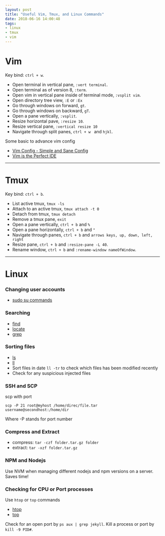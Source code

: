 ```yaml
---
layout: post
title: "Useful Vim, Tmux, and Linux Commands"
date: 2018-06-16 14:00:48
tags:
- linux
- tmux
- vim
---
```


# Vim

Key bind: `ctrl + w`.

- Open terminal in vertical pane, `:vert terminal`.
- Open terminal as of version 8, `:term`.
- Open vim in vertical pane inside of terminal mode, `:vsplit vim`.
- Open directory tree view, `:E` or `:Ex`
- Go through windows on forward, `gt`.
- Go through windows on backward, `gT`.
- Open a pane vertically, `:vsplit`.
- Resize horizontal pave, `:resize 10`.
- Resize vertical pane, `:vertical resize 10`
- Navigate through split panes, `ctrl + w ` and `hjkl`.

Some basic to advance vim config

- [Vim Config - Simple and Sane Config](http://vimconfig.com/)
- [Vim is the Perfect IDE](https://dev.to/allanmacgregor/vim-is-the-perfect-ide-e80)

-----

# Tmux

Key bind: `ctrl + b`.

- List active tmux, `tmux -ls`
- Attach to an active tmux, `tmux attach -t 0`
- Detach from tmux, `tmux detach`
- Remove a tmux pane, `exit`
- Open a pane vertically, `ctrl + b` and `%`
- Open a pane horizontally, `ctrl + b` and `"`
- Navigate through panes, `ctrl + b` and `arrows keys, up, down, left, right`
- Resize pane, `ctrl + b` and `:resize-pane -L 40`.
- Rename window, `ctrl + b` and `:rename-window nameOfWindow`.

-----

# Linux

### Changing user accounts

- [sudo su commands](https://help.ubuntu.com/community/RootSudo)

### Searching

- [find](https://help.ubuntu.com/community/find)
- [locate]()
- [grep](https://help.ubuntu.com/community/grep)

### Sorting files

- [ls]()
- [ll]()
- Sort files in date `ll -tr` to check which files has been modified recently
- Check for any suspicious injected files

### SSH and SCP

scp with port

`scp -P 21 root@myhost /home/direc/file.tar username@secondhost:/home/dir`

Where -P stands for port number

### Compress and Extract

- compress: `tar -czf folder.tar.gz folder`
- extract: `tar -xzf folder.tar.gz`

### NPM and Nodejs

Use NVM when managing different nodejs and npm versions on a server. Saves time!

### Checking for CPU or Port processes

Use `htop` or `top` commands

- [htop]()
- [top]()

Check for an open port by `ps aux | grep jekyll`.
Kill a process or port by `kill -9 PID#`.
